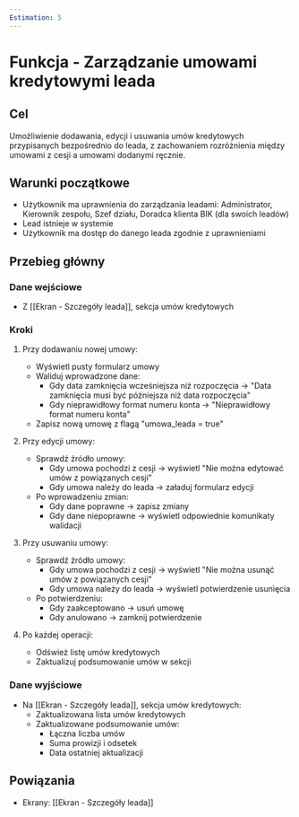 ```yaml
---
Estimation: 5
---
```


# Funkcja - Zarządzanie umowami kredytowymi leada

## Cel

Umożliwienie dodawania, edycji i usuwania umów kredytowych przypisanych bezpośrednio do leada, z zachowaniem rozróżnienia między umowami z cesji a umowami dodanymi ręcznie.

## Warunki początkowe

- Użytkownik ma uprawnienia do zarządzania leadami: Administrator, Kierownik zespołu, Szef działu, Doradca klienta BIK (dla swoich leadów)
- Lead istnieje w systemie
- Użytkownik ma dostęp do danego leada zgodnie z uprawnieniami

## Przebieg główny

### Dane wejściowe

- Z [[Ekran - Szczegóły leada]], sekcja umów kredytowych

### Kroki

1. Przy dodawaniu nowej umowy:
   - Wyświetl pusty formularz umowy
   - Waliduj wprowadzone dane:
     - Gdy data zamknięcia wcześniejsza niż rozpoczęcia → "Data zamknięcia musi być późniejsza niż data rozpoczęcia"
     - Gdy nieprawidłowy format numeru konta → "Nieprawidłowy format numeru konta"
   - Zapisz nową umowę z flagą "umowa_leada = true"

2. Przy edycji umowy:
   - Sprawdź źródło umowy:
     - Gdy umowa pochodzi z cesji → wyświetl "Nie można edytować umów z powiązanych cesji"
     - Gdy umowa należy do leada → załaduj formularz edycji
   - Po wprowadzeniu zmian:
     - Gdy dane poprawne → zapisz zmiany
     - Gdy dane niepoprawne → wyświetl odpowiednie komunikaty walidacji

3. Przy usuwaniu umowy:
   - Sprawdź źródło umowy:
     - Gdy umowa pochodzi z cesji → wyświetl "Nie można usunąć umów z powiązanych cesji"
     - Gdy umowa należy do leada → wyświetl potwierdzenie usunięcia
   - Po potwierdzeniu:
     - Gdy zaakceptowano → usuń umowę
     - Gdy anulowano → zamknij potwierdzenie

4. Po każdej operacji:
   - Odśwież listę umów kredytowych
   - Zaktualizuj podsumowanie umów w sekcji

### Dane wyjściowe

- Na [[Ekran - Szczegóły leada]], sekcja umów kredytowych:
  - Zaktualizowana lista umów kredytowych
  - Zaktualizowane podsumowanie umów:
    - Łączna liczba umów
    - Suma prowizji i odsetek
    - Data ostatniej aktualizacji

## Powiązania

- Ekrany: [[Ekran - Szczegóły leada]]
